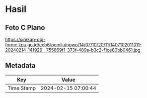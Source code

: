 # Hasil

## Foto C Plano

https://sirekap-obj-formc.kpu.go.id/eeb6/pemilu/ppwp/14/07/10/20/11/1407102011011-20240214-141929--755669f1-373f-489a-b3c2-f1ce80bb0461.jpg


## Metadata

| Key        | Value               |
| ---------- | ------------------- |
| Time Stamp | 2024-02-15 07:00:44 |



